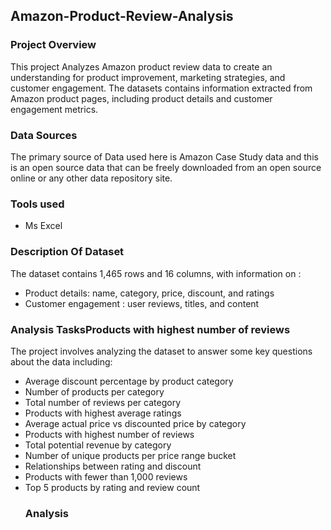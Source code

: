 ## Amazon-Product-Review-Analysis
### Project Overview
This project Analyzes Amazon product review data to create an understanding for product improvement, marketing strategies, and customer engagement. The datasets contains information extracted from Amazon product pages, including product details and customer engagement metrics.
### Data Sources
The primary source of Data used here is Amazon Case Study data and this is an open source data that can be freely downloaded from an open source online or any other data repository site.
### Tools used
- Ms Excel
### Description Of Dataset
The dataset contains 1,465 rows and 16 columns, with information on :
- Product details: name, category, price, discount, and ratings
- Customer engagement : user reviews, titles, and content
### Analysis TasksProducts with highest number of reviews
The project involves analyzing the dataset to answer some key questions about the data including:
- Average discount percentage by product category
- Number of products per category
- Total number of reviews per category
- Products with highest average ratings
- Average actual price vs discounted price by category
- Products with highest number of reviews
- Total potential revenue by category
- Number of unique products per price range bucket
- Relationships between rating and discount
- Products with fewer than 1,000 reviews
- Top 5 products by rating and review count
  ### Analysis


  


  



  
